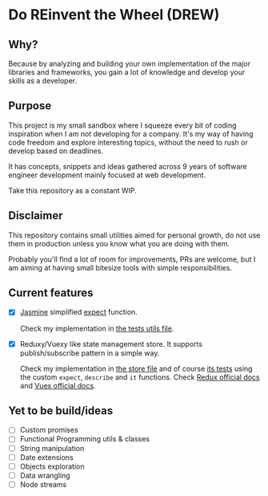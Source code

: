 <!-- markdownlint-disable MD013 -->

# Do REinvent the Wheel (DREW)

## Why?

Because by analyzing and building your own implementation of the major libraries and frameworks, you gain a lot of knowledge and develop your skills as a developer.

## Purpose

This project is my small sandbox where I squeeze every bit of coding inspiration when I am not developing for a company. It's my way of having code freedom and explore interesting topics, without the need to rush or develop based on deadlines.

It has concepts, snippets and ideas gathered across 9 years of software engineer development mainly focused at web development.

Take this repository as a constant WIP.

## Disclaimer

This repository contains small utilities aimed for personal growth, do not use them in production unless you know what you are doing with them.

Probably you'll find a lot of room for improvements, PRs are welcome, but I am aiming at having small bitesize tools with simple responsibilities.

## Current features

- [x] [Jasmine](https://jasmine.github.io/) simplified [expect](https://jasmine.github.io/api/edge/global.html#expect) function.

  Check my implementation in [the tests utils file](./utils/test.ts).

- [x] Reduxy/Vuexy like state management store. It supports publish/subscribe pattern in a simple way.

  Check my implementation in [the store file](./store/store.ts) and of course [its tests](./store/store.tests.ts) using the custom `expect`, `describe` and `it` functions. Check [Redux official docs](https://redux.js.org/) and [Vuex official docs](https://vuex.vuejs.org/).

## Yet to be build/ideas

- [ ] Custom promises
- [ ] Functional Programming utils & classes
- [ ] String manipulation
- [ ] Date extensions
- [ ] Objects exploration
- [ ] Data wrangling
- [ ] Node streams
